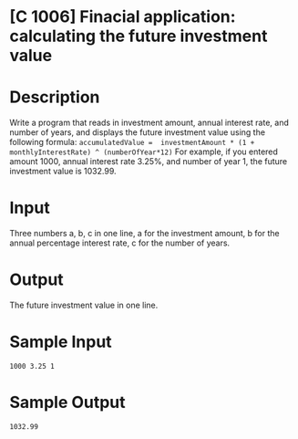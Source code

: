 # [C 1006] Finacial application: calculating the future investment value

# Description

Write a program that reads in investment amount, annual interest rate, and number of years,
and displays the future investment value using the following formula:
`accumulatedValue =  investmentAmount * (1 + monthlyInterestRate) ^ (numberOfYear*12)`
For example, if you entered amount 1000, annual interest rate 3.25%, and number of year 1, the future investment value is 1032.99.

# Input

Three numbers a, b, c in one line, a for the investment amount, b for the annual percentage interest rate, c for the number of years.

# Output

The future investment value in one line.

# Sample Input

```
1000 3.25 1
```

# Sample Output

```
1032.99
```